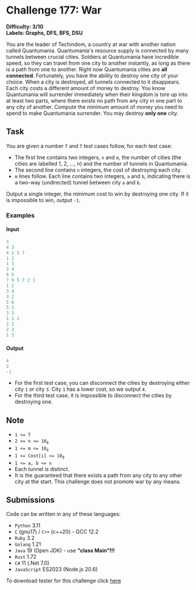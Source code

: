 # Challenge 177: War

**Difficulty: 3/10  
Labels: Graphs, DFS, BFS, DSU**

You are the leader of Techindom, a country at war with another nation called Quantumania. Quantumania's resource supply is connected by many tunnels between crucial cities. Soldiers at Quantumania have incredible speed, so they can travel from one city to another instantly, as long as there is a path from one to another. Right now Quantumania cities are **all connected**.
Fortunately, you have the ability to destroy one city of your choice. When a city is destroyed, all tunnels connected to it disappears. Each city costs a different amount of money to destroy. You know Quantumania will surrender immediately when their kingdom is tore up into at least two parts, where there exists no path from any city in one part to any city of another.
Compute the minimum amount of money you need to spend to make Quantumania surrender. You may destroy **only one** city.

## Task

You are given a number `T` and `T` test cases follow, for each test case:

- The first line contains two integers, `n` and `m`, the number of cities (the cities are labelled 1, 2, ..., n) and the number of tunnels in Quantumania.
- The second line contains `n` integers, the cost of destroying each city.
- `m` lines follow. Each line contains two integers, `a` and `b`, indicating there is a two-way (undirected) tunnel between city `a` and `b`.

Output a single integer, the minimum cost to win by destroying one city. If it is impossible to win, output `-1`.

### Examples

#### Input

```rust
3
4 3
4 1 5 7
1 2
1 3
3 4
6 5
7 9 5 7 2 1
1 2
3 4
3 2
5 6
5 1
3 3
1 1 1
2 1
2 3
1 3
```

#### Output

```rust
4
‌2
-1
```

- For the first test case, you can disconnect the cities by destroying either city `1` or city `3`. City `1` has a lower cost, so we output `4`.
- For the third test case, it is impossible to disconnect the cities by destroying one.

## Note

- `1 <= T`
- `2 <= n <= 10`<sub>`4`</sub>
- `1 <= m <= 10`<sub>`4`</sub>
- `1 <= Cost[i] <= 10`<sub>`9`</sub>
- `1 <= a, b <= n`
- Each tunnel is distinct.
- It is the guaranteed that there exists a path from any city to any other city at the start.
This challenge does not promote war by any means.

## Submissions

Code can be written in any of these languages:

- `Python` 3.11
- `C` (gnu17) / `C++` (c++20) - GCC 12.2
- `Ruby` 3.2
- `Golang` 1.21
- `Java` 19 (Open JDK) - use **"class Main"!!!**
- `Rust` 1.72
- `C#` 11 (.Net 7.0)
- `JavaScript` ES2023 (Node.js 20.6)

To download tester for this challenge click [here](https://downgit.github.io/#/home?url=https://github.com/Pomroka/PrevciousChallenges/tree/main/Challenge_177)
